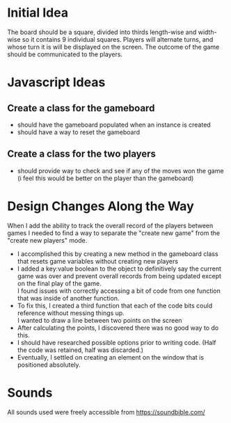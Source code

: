 # Initial Idea
The board should be a square, divided into thirds length-wise and width-wise so it contains 9 individual squares.
Players will alternate turns, and whose turn it is will be displayed on the screen.
The outcome of the game should be communicated to the players. 

# Javascript Ideas
## Create a class for the gameboard
- should have the gameboard populated when an instance is created 
- should have a way to reset the gameboard
## Create a class for the two players
- should provide way to check and see if any of the moves won the game (i feel this would be better on the player than the gameboard)


# Design Changes Along the Way
When I add the ability to track the overall record of the players between games I needed to find a way to separate the "create new game" from the "create new players" mode. 
- I accomplished this by creating a new method in the gameboard class that resets game variables without creating new players
- I added a key:value boolean to the object to definitively say the current game was over and prevent overall records from being updated except on the final play of the game.   
I found issues with correctly accessing a bit of code from one function that was inside of another function.
- To fix this, I created a third function that each of the code bits could reference without messing things up.   
I wanted to draw a line between two points on the screen
- After calculating the points, I discovered there was no good way to do this.
- I should have researched possible options prior to writing code. (Half the code was retained, half was discarded.)  
- Eventually, I settled on creating an element on the window that is positioned absolutely.


# Sounds
All sounds used were freely accessible from https://soundbible.com/ 